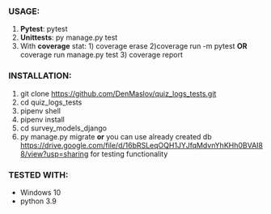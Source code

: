 ### USAGE:
1. **Pytest**: pytest
2. **Unittests**: py manage.py test
3. With **coverage** stat: 1) coverage erase 2)coverage run -m pytest **OR** coverage run manage.py test 3) coverage report

### INSTALLATION:
1. git clone https://github.com/DenMaslov/quiz_logs_tests.git
2. cd quiz_logs_tests
3. pipenv shell
4. pipenv install
5. cd survey_models_django
6. py manage.py migrate **or** you can use already created db https://drive.google.com/file/d/16bRSLeqOQH1JYJfqMdvnYhKHh0BVAI88/view?usp=sharing for testing functionality


### TESTED WITH:
* Windows 10
* python 3.9
